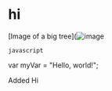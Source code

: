 # hi



[Image of a big tree](![image](https://github.com/user-attachments/assets/39ba2bfa-a714-49cd-a79d-3099bdfcb159)






    javascript
var myVar = "Hello, world!";




Added Hi
